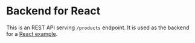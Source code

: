 # Backend for React

This is an REST API serving `/products` endpoint. It is used as the backend for
a [React example](https://github.com/strazdinsg/web-examples/tree/main/public_html/examples/react/13-rest-api-request). 